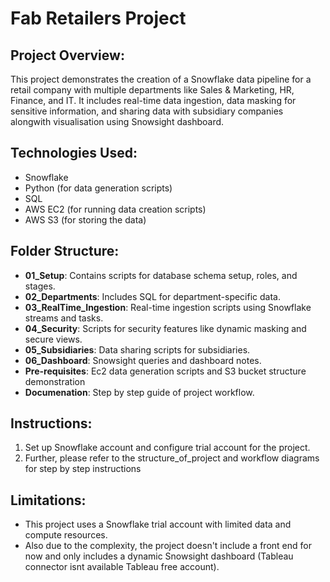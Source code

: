 # Fab Retailers Project

## Project Overview:
This project demonstrates the creation of a Snowflake data pipeline for a retail company with multiple departments like Sales & Marketing, HR, Finance, and IT. It includes real-time data ingestion, data masking for sensitive information, and sharing data with subsidiary companies alongwith visualisation using Snowsight dashboard.

## Technologies Used:
- Snowflake
- Python (for data generation scripts)
- SQL
- AWS EC2 (for running data creation scripts)
- AWS S3 (for storing the data)

## Folder Structure:
- **01_Setup**: Contains scripts for database schema setup, roles, and stages.
- **02_Departments**: Includes SQL for department-specific data.
- **03_RealTime_Ingestion**: Real-time ingestion scripts using Snowflake streams and tasks.
- **04_Security**: Scripts for security features like dynamic masking and secure views.
- **05_Subsidiaries**: Data sharing scripts for subsidiaries.
- **06_Dashboard**: Snowsight queries and dashboard notes.
- **Pre-requisites**: Ec2 data generation scripts and S3 bucket structure demonstration
- **Documenation**: Step by step guide of project workflow.

## Instructions:
1. Set up Snowflake account and configure trial account for the project.
2. Further, please refer to the structure_of_project and workflow diagrams for step by step instructions 

## Limitations:
- This project uses a Snowflake trial account with limited data and compute resources.
- Also due to the complexity, the project doesn't include a front end for now and only includes a dynamic Snowsight dashboard (Tableau connector isnt available Tableau free account). 
